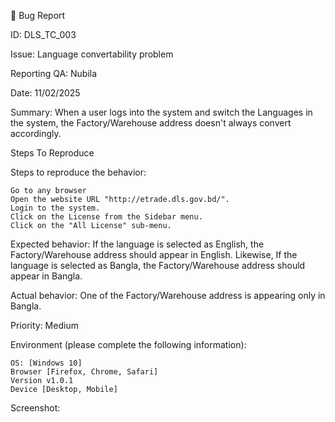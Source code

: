 🐛 Bug Report

ID: DLS_TC_003

Issue: Language convertability problem

Reporting QA: Nubila

Date: 11/02/2025

Summary: When a user logs into the system and switch the Languages in the system, the Factory/Warehouse address doesn't always convert accordingly. 

Steps To Reproduce

Steps to reproduce the behavior:

    Go to any browser
    Open the website URL "http://etrade.dls.gov.bd/".
    Login to the system.
    Click on the License from the Sidebar menu.
    Click on the "All License" sub-menu.

Expected behavior: If the language is selected as English, the Factory/Warehouse address should appear in English. 
Likewise, If the language is selected as Bangla, the Factory/Warehouse address should appear in Bangla.

Actual behavior: One of the Factory/Warehouse address is appearing only in Bangla.

Priority: Medium

Environment (please complete the following information):

    OS: [Windows 10]
    Browser [Firefox, Chrome, Safari]
    Version v1.0.1
    Device [Desktop, Mobile]

Screenshot: 
